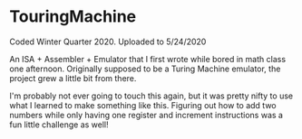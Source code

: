 # TouringMachine

Coded Winter Quarter 2020. Uploaded to 5/24/2020

An ISA + Assembler + Emulator that I first wrote while bored in math class one afternoon. Originally supposed to be a Turing Machine emulator, the project grew a little bit from there.

I'm probably not ever going to touch this again, but it was pretty nifty to use what I learned to make something like this. Figuring out how to add two numbers while only having one register and increment instructions was a fun little challenge as well!
